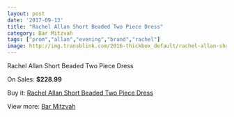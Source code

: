 ```yaml
---
layout: post
date: '2017-09-13'
title: "Rachel Allan Short Beaded Two Piece Dress"
category: Bar Mitzvah
tags: ["prom","allan","evening","brand","rachel"]
image: http://img.transblink.com/2016-thickbox_default/rachel-allan-short-beaded-two-piece-dress.jpg
---
```

Rachel Allan Short Beaded Two Piece Dress

On Sales: **$228.99**
<a href="https://www.transblink.com/en/bar-mitzvah/661-rachel-allan-short-beaded-two-piece-dress.html"><amp-img layout="responsive" width="600" height="600" src="//img.transblink.com/2016-thickbox_default/rachel-allan-short-beaded-two-piece-dress.jpg" alt="Rachel Allan Short Beaded Two Piece Dress 0" /></a>
<a href="https://www.transblink.com/en/bar-mitzvah/661-rachel-allan-short-beaded-two-piece-dress.html"><amp-img layout="responsive" width="600" height="600" src="//img.transblink.com/2017-thickbox_default/rachel-allan-short-beaded-two-piece-dress.jpg" alt="Rachel Allan Short Beaded Two Piece Dress 1" /></a>

Buy it: [Rachel Allan Short Beaded Two Piece Dress](https://www.transblink.com/en/bar-mitzvah/661-rachel-allan-short-beaded-two-piece-dress.html "Rachel Allan Short Beaded Two Piece Dress")

View more: [Bar Mitzvah](https://www.transblink.com/en/2-bar-mitzvah "Bar Mitzvah")